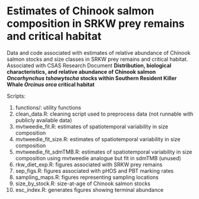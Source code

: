 # Estimates of Chinook salmon composition in SRKW prey remains and critical habitat

Data and code associated with estimates of relative abundance of Chinook salmon stocks and size classes in SRKW prey remains and critical habitat. Associated with CSAS Research Document **Distribution, biological characteristics, and relative abundance of Chinook salmon *Oncorhynchus tshawytscha* stocks within Southern Resident Killer Whale *Orcinus orca* critical habitat**

Scripts:
1) functions/: utility functions
2) clean_data.R: cleaning script used to preprocess data (not runnable with publicly available data) 
2) mvtweedie_fit.R: estimates of spatiotemporal variability in size composition
3) mvtweedie_fit_size.R: estimates of spatiotemporal variability in size composition
4) mvtweedie_fit_sdmTMB.R: estimates of spatiotemporal variability in size composition using mvtweedie analogue but fit in sdmTMB (unused)
5) rkw_diet_exp.R: figures associated with SRKW prey remains
6) sep_figs.R: figures associated with pHOS and PBT marking rates
7) sampling_maps.R: figures representing sampling locations
8) size_by_stock.R: size-at-age of Chinook salmon stocks
9) esc_index.R: generates figures showing terminal abundance